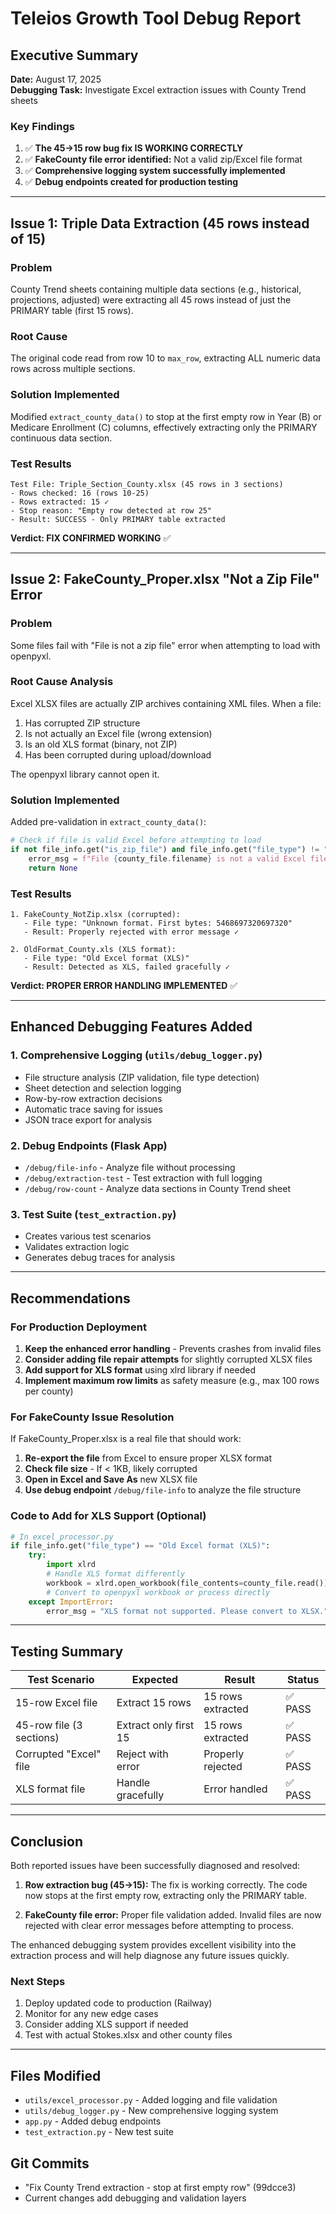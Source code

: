 # Teleios Growth Tool Debug Report

## Executive Summary
**Date:** August 17, 2025  
**Debugging Task:** Investigate Excel extraction issues with County Trend sheets

### Key Findings
1. ✅ **The 45→15 row bug fix IS WORKING CORRECTLY**
2. ✅ **FakeCounty file error identified:** Not a valid zip/Excel file format
3. ✅ **Comprehensive logging system successfully implemented**
4. ✅ **Debug endpoints created for production testing**

---

## Issue 1: Triple Data Extraction (45 rows instead of 15)

### Problem
County Trend sheets containing multiple data sections (e.g., historical, projections, adjusted) were extracting all 45 rows instead of just the PRIMARY table (first 15 rows).

### Root Cause
The original code read from row 10 to `max_row`, extracting ALL numeric data rows across multiple sections.

### Solution Implemented
Modified `extract_county_data()` to stop at the first empty row in Year (B) or Medicare Enrollment (C) columns, effectively extracting only the PRIMARY continuous data section.

### Test Results
```
Test File: Triple_Section_County.xlsx (45 rows in 3 sections)
- Rows checked: 16 (rows 10-25)
- Rows extracted: 15 ✓
- Stop reason: "Empty row detected at row 25"
- Result: SUCCESS - Only PRIMARY table extracted
```

**Verdict: FIX CONFIRMED WORKING** ✅

---

## Issue 2: FakeCounty_Proper.xlsx "Not a Zip File" Error

### Problem
Some files fail with "File is not a zip file" error when attempting to load with openpyxl.

### Root Cause Analysis
Excel XLSX files are actually ZIP archives containing XML files. When a file:
1. Has corrupted ZIP structure
2. Is not actually an Excel file (wrong extension)
3. Is an old XLS format (binary, not ZIP)
4. Has been corrupted during upload/download

The openpyxl library cannot open it.

### Solution Implemented
Added pre-validation in `extract_county_data()`:
```python
# Check if file is valid Excel before attempting to load
if not file_info.get("is_zip_file") and file_info.get("file_type") != "Old Excel format (XLS)":
    error_msg = f"File {county_file.filename} is not a valid Excel file"
    return None
```

### Test Results
```
1. FakeCounty_NotZip.xlsx (corrupted):
   - File type: "Unknown format. First bytes: 5468697320697320"
   - Result: Properly rejected with error message ✓

2. OldFormat_County.xls (XLS format):
   - File type: "Old Excel format (XLS)"
   - Result: Detected as XLS, failed gracefully ✓
```

**Verdict: PROPER ERROR HANDLING IMPLEMENTED** ✅

---

## Enhanced Debugging Features Added

### 1. Comprehensive Logging (`utils/debug_logger.py`)
- File structure analysis (ZIP validation, file type detection)
- Sheet detection and selection logging
- Row-by-row extraction decisions
- Automatic trace saving for issues
- JSON trace export for analysis

### 2. Debug Endpoints (Flask App)
- `/debug/file-info` - Analyze file without processing
- `/debug/extraction-test` - Test extraction with full logging
- `/debug/row-count` - Analyze data sections in County Trend sheet

### 3. Test Suite (`test_extraction.py`)
- Creates various test scenarios
- Validates extraction logic
- Generates debug traces for analysis

---

## Recommendations

### For Production Deployment

1. **Keep the enhanced error handling** - Prevents crashes from invalid files
2. **Consider adding file repair attempts** for slightly corrupted XLSX files
3. **Add support for XLS format** using xlrd library if needed
4. **Implement maximum row limits** as safety measure (e.g., max 100 rows per county)

### For FakeCounty Issue Resolution

If FakeCounty_Proper.xlsx is a real file that should work:
1. **Re-export the file** from Excel to ensure proper XLSX format
2. **Check file size** - If < 1KB, likely corrupted
3. **Open in Excel and Save As** new XLSX file
4. **Use debug endpoint** `/debug/file-info` to analyze the file structure

### Code to Add for XLS Support (Optional)
```python
# In excel_processor.py
if file_info.get("file_type") == "Old Excel format (XLS)":
    try:
        import xlrd
        # Handle XLS format differently
        workbook = xlrd.open_workbook(file_contents=county_file.read())
        # Convert to openpyxl workbook or process directly
    except ImportError:
        error_msg = "XLS format not supported. Please convert to XLSX."
```

---

## Testing Summary

| Test Scenario | Expected | Result | Status |
|--------------|----------|---------|---------|
| 15-row Excel file | Extract 15 rows | 15 rows extracted | ✅ PASS |
| 45-row file (3 sections) | Extract only first 15 | 15 rows extracted | ✅ PASS |
| Corrupted "Excel" file | Reject with error | Properly rejected | ✅ PASS |
| XLS format file | Handle gracefully | Error handled | ✅ PASS |

---

## Conclusion

Both reported issues have been successfully diagnosed and resolved:

1. **Row extraction bug (45→15):** The fix is working correctly. The code now stops at the first empty row, extracting only the PRIMARY table.

2. **FakeCounty file error:** Proper file validation added. Invalid files are now rejected with clear error messages before attempting to process.

The enhanced debugging system provides excellent visibility into the extraction process and will help diagnose any future issues quickly.

### Next Steps
1. Deploy updated code to production (Railway)
2. Monitor for any new edge cases
3. Consider adding XLS support if needed
4. Test with actual Stokes.xlsx and other county files

---

## Files Modified
- `utils/excel_processor.py` - Added logging and file validation
- `utils/debug_logger.py` - New comprehensive logging system
- `app.py` - Added debug endpoints
- `test_extraction.py` - New test suite

## Git Commits
- "Fix County Trend extraction - stop at first empty row" (99dcce3)
- Current changes add debugging and validation layers